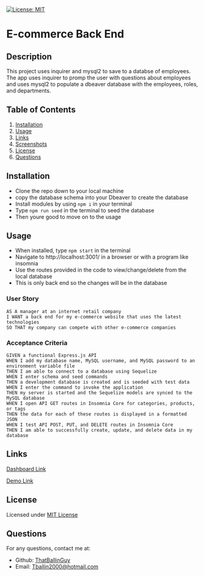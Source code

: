 [![License: MIT](https://img.shields.io/badge/License-MIT-yellow.svg)](https://opensource.org/licenses/MIT)

# E-commerce Back End

## Description
This project uses inquirer and mysql2 to save to a databse of employees. The app uses inquirer to promp the user with questions about employees and uses mysql2 to populate a dbeaver database with the employees, roles, and departments.

## Table of Contents
1. [Installation](#installation)
2. [Usage](#usage)
3. [Links](#links)
4. [Screenshots](#screenshots)
5. [License](#license)
6. [Questions](#questions)

## Installation
- Clone the repo down to your local machine
- copy the database schema into your Dbeaver to create the database
- Install modules by using `npm i` in your terminal
- Type `npm run seed` in the terminal to seed the database
- Then youre good to move on to the usage

## Usage
- When installed, type `npm start` in the terminal
- Navigate to http://localhost:3001/ in a browser or with a program like insomnia
- Use the routes provided in the code to view/change/delete from the local database
- This is only back end so the changes will be in the database

### User Story

```
AS A manager at an internet retail company
I WANT a back end for my e-commerce website that uses the latest technologies
SO THAT my company can compete with other e-commerce companies
```

### Acceptance Criteria

```
GIVEN a functional Express.js API
WHEN I add my database name, MySQL username, and MySQL password to an environment variable file
THEN I am able to connect to a database using Sequelize
WHEN I enter schema and seed commands
THEN a development database is created and is seeded with test data
WHEN I enter the command to invoke the application
THEN my server is started and the Sequelize models are synced to the MySQL database
WHEN I open API GET routes in Insomnia Core for categories, products, or tags
THEN the data for each of these routes is displayed in a formatted JSON
WHEN I test API POST, PUT, and DELETE routes in Insomnia Core
THEN I am able to successfully create, update, and delete data in my database
```

## Links

[Dashboard Link](https://github.com/ThatBallinGuy/E-commerce-Back-End)

[Demo Link]()

## License
Licensed under [MIT License](https://opensource.org/licenses/MIT)

## Questions
For any questions, contact me at:
- Github: [ThatBallinGuy](https://github.com/ThatBallinGuy)
- Email: Tballin2000@hotmail.com
  